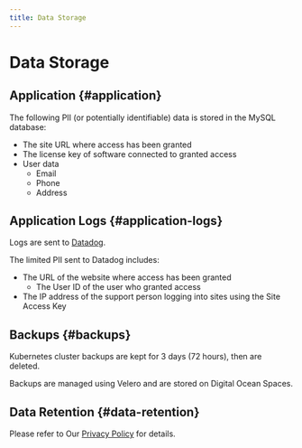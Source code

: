```yaml
---
title: Data Storage
---
```


# Data Storage

## Application {#application}

The following PII (or potentially identifiable) data is stored in the MySQL database: 

- The site URL where access has been granted
- The license key of software connected to granted access
- User data
  - Email
  - Phone
  - Address

## Application Logs {#application-logs}

Logs are sent to [Datadog](https://www.datadoghq.com/).

The limited PII sent to Datadog includes: 

- The URL of the website where access has been granted
  - The User ID of the user who granted access
- The IP address of the support person logging into sites using the Site Access Key

## Backups {#backups}

Kubernetes cluster backups are kept for 3 days (72 hours), then are deleted. 

Backups are managed using Velero and are stored on Digital Ocean Spaces.

## Data Retention {#data-retention}

Please refer to Our [Privacy Policy](https://www.trustedlogin.com/privacy-policy/#retention) for details.
